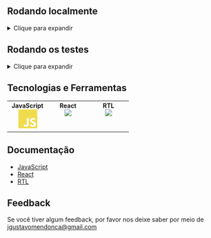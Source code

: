 ## Rodando localmente

<details>
    <summary>Clique para expandir</summary>
<br>

Clone o projeto

```bash
  git clone git@github.com:Joaogustavo789/Testes-Em-React.git
```

Entre no diretório do projeto

```bash
  cd Testes-Em-React
```

Instale as dependências

```bash
  npm install
```

Inicie a aplicação

```bash
  npm start
```
</details>

## Rodando os testes

<details>
    <summary>Clique para expandir</summary>
<br>

Para rodar os testes, rode o seguinte comando

```bash
  npm test
```
</details>

## Tecnologias e Ferramentas

<table width="320px" align="center">
  <tbody>
    <tr valign="top">
      <td width="80px" align="center">
        <span><strong>JavaScript</strong></span><br>
        <img height="45" src="https://raw.githubusercontent.com/devicons/devicon/master/icons/javascript/javascript-plain.svg">
      </td>
      <td width="80px" align="center">
        <span><strong>React</strong></span><br>
        <img height="45" src="https://cdn.jsdelivr.net/gh/devicons/devicon/icons/react/react-original.svg">
      </td>
      <td width="80px" align="center">
        <span><strong>RTL</strong></span><br>
        <img height="45" src="https://testing-library.com/img/octopus-128x128.png">  
      </td>
    </tr>
  </tbody>
</table>

## Documentação

- [JavaScript](https://developer.mozilla.org/pt-BR/docs/Web/JavaScript)
- [React](https://pt-br.reactjs.org/)
- [RTL](https://testing-library.com/)

## Feedback

Se você tiver algum feedback, por favor nos deixe saber por meio de jgustavomendonca@gmail.com
